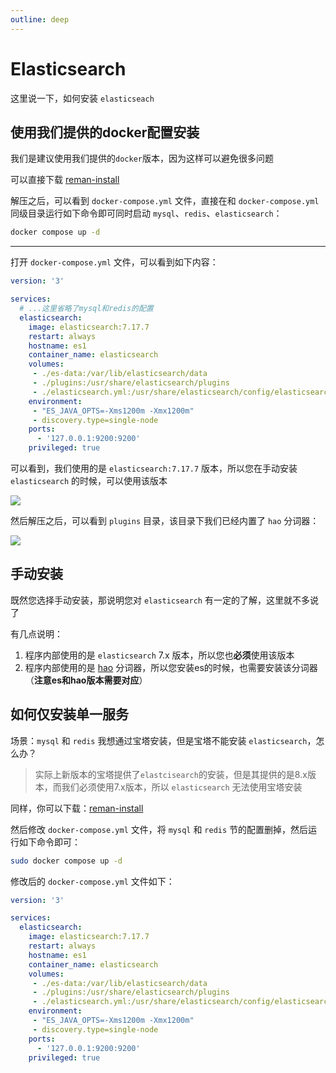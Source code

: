 ```yaml
---
outline: deep
---
```



# Elasticsearch

这里说一下，如何安装 `elasticseach`


## 使用我们提供的docker配置安装

我们是建议使用我们提供的`docker`版本，因为这样可以避免很多问题

可以直接下载 [reman-install](https://wwhb.lanzn.com/iLyLF2qj0adg)

解压之后，可以看到 `docker-compose.yml` 文件，直接在和 `docker-compose.yml` 同级目录运行如下命令即可同时启动 `mysql`、`redis`、`elasticsearch`：

```bash
docker compose up -d
```


---

打开 `docker-compose.yml` 文件，可以看到如下内容：

```yaml
version: '3'

services:
  # ...这里省略了mysql和redis的配置
  elasticsearch:
    image: elasticsearch:7.17.7
    restart: always  
    hostname: es1
    container_name: elasticsearch
    volumes:
     - ./es-data:/var/lib/elasticsearch/data
     - ./plugins:/usr/share/elasticsearch/plugins
     - ./elasticsearch.yml:/usr/share/elasticsearch/config/elasticsearch.yml
    environment:
     - "ES_JAVA_OPTS=-Xms1200m -Xmx1200m"
     - discovery.type=single-node
    ports:
      - '127.0.0.1:9200:9200'
    privileged: true
```

可以看到，我们使用的是 `elasticsearch:7.17.7` 版本，所以您在手动安装 `elasticsearch` 的时候，可以使用该版本

![](/images/elasticsearch/image.png)

然后解压之后，可以看到 `plugins` 目录，该目录下我们已经内置了 `hao` 分词器：

![](/images/elasticsearch/image-1.png)





## 手动安装


既然您选择手动安装，那说明您对 `elasticsearch` 有一定的了解，这里就不多说了

有几点说明：

1. 程序内部使用的是 `elasticsearch` 7.x 版本，所以您也**必须**使用该版本
2. 程序内部使用的是 [hao](https://github.com/tenlee2012/elasticsearch-analysis-hao) 分词器，所以您安装es的时候，也需要安装该分词器（**注意es和hao版本需要对应**）


## 如何仅安装单一服务

场景：`mysql` 和 `redis` 我想通过宝塔安装，但是宝塔不能安装 `elasticsearch`，怎么办？

> 实际上新版本的宝塔提供了`elastcisearch`的安装，但是其提供的是8.x版本，而我们必须使用7.x版本，所以 `elasticsearch` 无法使用宝塔安装

同样，你可以下载：[reman-install](https://wwhb.lanzn.com/iLyLF2qj0adg)

然后修改 `docker-compose.yml` 文件，将 `mysql` 和 `redis` 节的配置删掉，然后运行如下命令即可：

```bash
sudo docker compose up -d
```

修改后的 `docker-compose.yml` 文件如下：

```yaml
version: '3'

services:
  elasticsearch:
    image: elasticsearch:7.17.7
    restart: always  
    hostname: es1
    container_name: elasticsearch
    volumes:
     - ./es-data:/var/lib/elasticsearch/data
     - ./plugins:/usr/share/elasticsearch/plugins
     - ./elasticsearch.yml:/usr/share/elasticsearch/config/elasticsearch.yml
    environment:
     - "ES_JAVA_OPTS=-Xms1200m -Xmx1200m"
     - discovery.type=single-node
    ports:
      - '127.0.0.1:9200:9200'
    privileged: true
```



